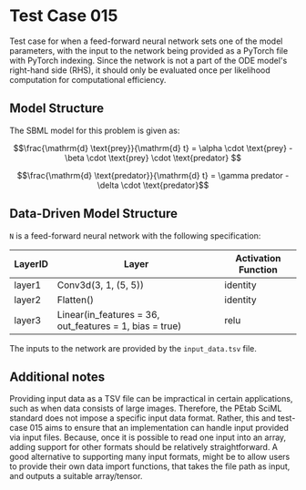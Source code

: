 # Test Case 015

Test case for when a feed-forward neural network sets one of the model parameters, with the input to the network being provided as a PyTorch file with PyTorch indexing. Since the network is not a part of the ODE model's right-hand side (RHS), it should only be evaluated once per likelihood computation for computational efficiency.

## Model Structure

The SBML model for this problem is given as:

$$\frac{\mathrm{d} \text{prey}}{\mathrm{d} t} = \alpha \cdot \text{prey} - \beta \cdot \text{prey} \cdot \text{predator} $$

$$\frac{\mathrm{d} \text{predator}}{\mathrm{d} t} = \gamma predator - \delta \cdot \text{predator}$$

## Data-Driven Model Structure

`N` is a feed-forward neural network with the following specification:

| LayerID | Layer                                                  | Activation Function |
|---------|--------------------------------------------------------|---------------------|
| layer1  | Conv3d(3, 1, (5, 5)) | identity                |
| layer2  | Flatten() | identity                |
| layer3  | Linear(in_features = 36, out_features = 1, bias = true) | relu            |

The inputs to the network are provided by the `input_data.tsv` file.

## Additional notes

Providing input data as a TSV file can be impractical in certain applications, such as when data consists of large images. Therefore, the PEtab SciML standard does not impose a specific input data format. Rather, this and test-case 015 aims to ensure that an implementation can handle input provided via input files. Because, once it is possible to read one input into an array, adding support for other formats should be relatively straightforward. A good alternative to supporting many input formats, might be to allow users to provide their own data import functions, that takes the file path as input, and outputs a suitable array/tensor.

